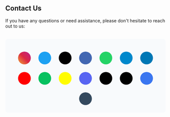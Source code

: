 ## Contact Us

If you have any questions or need assistance, please don't hesitate to reach out to us:

<div class="contact-social-section">
  <div class="social-icons">
    <a href="https://instagram.com/yourhandle" class="social-icon instagram" title="Instagram" target="_blank" rel="noopener noreferrer">
      <i class="ri-instagram-fill"></i>
    </a>
    <a href="https://twitter.com/yourhandle" class="social-icon twitter" title="Twitter" target="_blank" rel="noopener noreferrer">
      <i class="ri-twitter-fill"></i>
    </a>
    <a href="https://x.com/yourhandle" class="social-icon twitterx" title="X (Twitter)" target="_blank" rel="noopener noreferrer">
      <i class="ri-twitter-x-fill"></i>
    </a>
    <a href="https://facebook.com/yourpage" class="social-icon facebook" title="Facebook" target="_blank" rel="noopener noreferrer">
      <i class="ri-facebook-fill"></i>
    </a>
    <a href="https://wa.me/1234567890" class="social-icon whatsapp" title="WhatsApp" target="_blank" rel="noopener noreferrer">
      <i class="ri-whatsapp-fill"></i>
    </a>
    <a href="https://t.me/yourhandle" class="social-icon telegram" title="Telegram" target="_blank" rel="noopener noreferrer">
      <i class="ri-telegram-fill"></i>
    </a>
    <a href="https://linkedin.com/in/yourprofile" class="social-icon linkedin" title="LinkedIn" target="_blank" rel="noopener noreferrer">
      <i class="ri-linkedin-fill"></i>
    </a>
    <a href="https://youtube.com/@yourchannel" class="social-icon youtube" title="YouTube" target="_blank" rel="noopener noreferrer">
      <i class="ri-youtube-fill"></i>
    </a>
    <a href="https://weixin.qq.com/yourhandle" class="social-icon wechat" title="WeChat" target="_blank" rel="noopener noreferrer">
      <i class="ri-wechat-fill"></i>
    </a>
    <a href="https://snapchat.com/add/yourhandle" class="social-icon snapchat" title="Snapchat" target="_blank" rel="noopener noreferrer">
      <i class="ri-snapchat-fill"></i>
    </a>
    <a href="https://discord.gg/yourserver" class="social-icon discord" title="Discord" target="_blank" rel="noopener noreferrer">
      <i class="ri-discord-fill"></i>
    </a>
    <a href="https://threads.net/@yourhandle" class="social-icon threads" title="Threads" target="_blank" rel="noopener noreferrer">
      <i class="ri-threads-fill"></i>
    </a>
    <a href="https://tiktok.com/@yourhandle" class="social-icon tiktok" title="TikTok" target="_blank" rel="noopener noreferrer">
      <i class="ri-tiktok-fill"></i>
    </a>
    <a href="https://signal.me/#yourhandle" class="social-icon signal" title="Signal" target="_blank" rel="noopener noreferrer">
      <i class="ri-signal-tower-fill"></i>
    </a>
    <a href="mailto:contact@example.com" class="social-icon email" title="Email" rel="noopener noreferrer">
      <i class="ri-mail-fill"></i>
    </a>
  </div>
</div>

<style>
  .contact-social-section {
    margin: 2rem 0;
    text-align: center;
    padding: 1.5rem;
    background: var(--bg-secondary, #f8fafc);
    border-radius: 8px;
    border-left: 4px solid var(--tw-prose-links);
  }
  
  .social-icons {
    display: flex;
    justify-content: center;
    gap: 1.5rem;
    margin-top: 1rem;
    flex-wrap: wrap;
  }
  
  .social-icon {
    display: inline-flex;
    align-items: center;
    justify-content: center;
    width: 2.5rem;
    height: 2.5rem;
    border-radius: 50%;
    text-decoration: none;
    transition: all 0.3s ease;
  }
  
  .social-icon i {
    font-size: 1.25rem;
  }
  
  .social-icon:hover {
    text-decoration: none;
  }
  
  .social-icon.instagram {
    background: linear-gradient(45deg, #f09433 0%,#e6683c 25%,#dc2743 50%,#cc2366 75%,#bc1888 100%);
    color: white;
  }
  
  .social-icon.instagram:hover {
    transform: scale(1.1);
    box-shadow: 0 4px 15px rgba(188, 24, 136, 0.4);
    text-decoration: none;
  }

  .social-icon.twitter {
    background-color: #1DA1F2;
    color: white;
  }
  
  .social-icon.twitter:hover {
    background-color: #0d8bd9;
    transform: scale(1.1);
    box-shadow: 0 4px 15px rgba(29, 161, 242, 0.4);
    text-decoration: none;
  }
  
  .social-icon.twitterx {
    background-color: #000000;
    color: white;
  }
  
  .social-icon.twitterx:hover {
    background-color: #333333;
    transform: scale(1.1);
    box-shadow: 0 4px 15px rgba(0, 0, 0, 0.4);
    text-decoration: none;
  }
  
  .social-icon.facebook {
    background-color: #4267B2;
    color: white;
  }
  
  .social-icon.facebook:hover {
    background-color: #365899;
    transform: scale(1.1);
    box-shadow: 0 4px 15px rgba(66, 103, 178, 0.4);
    text-decoration: none;
  }
  
  .social-icon.whatsapp {
    background-color: #25D366;
    color: white;
  }
  
  .social-icon.whatsapp:hover {
    background-color: #1aab4f;
    transform: scale(1.1);
    box-shadow: 0 4px 15px rgba(37, 211, 102, 0.4);
    text-decoration: none;
  }
  
  .social-icon.telegram {
    background-color: #0088cc;
    color: white;
  }
  
  .social-icon.telegram:hover {
    background-color: #006ba1;
    transform: scale(1.1);
    box-shadow: 0 4px 15px rgba(0, 136, 204, 0.4);
    text-decoration: none;
  }
  
  .social-icon.linkedin {
    background-color: #0077b5;
    color: white;
  }
  
  .social-icon.linkedin:hover {
    background-color: #005885;
    transform: scale(1.1);
    box-shadow: 0 4px 15px rgba(0, 119, 181, 0.4);
    text-decoration: none;
  }
  
  .social-icon.youtube {
    background-color: #FF0000;
    color: white;
  }
  
  .social-icon.youtube:hover {
    background-color: #cc0000;
    transform: scale(1.1);
    box-shadow: 0 4px 15px rgba(255, 0, 0, 0.4);
    text-decoration: none;
  }
  
  .social-icon.wechat {
    background-color: #07C160;
    color: white;
  }
  
  .social-icon.wechat:hover {
    background-color: #059748;
    transform: scale(1.1);
    box-shadow: 0 4px 15px rgba(7, 193, 96, 0.4);
    text-decoration: none;
  }
  
  .social-icon.snapchat {
    background-color: #FFFC00;
    color: black;
  }
  
  .social-icon.snapchat:hover {
    background-color: #e6e300;
    transform: scale(1.1);
    box-shadow: 0 4px 15px rgba(255, 252, 0, 0.4);
    text-decoration: none;
  }
  
  .social-icon.discord {
    background-color: #5865F2;
    color: white;
  }
  
  .social-icon.discord:hover {
    background-color: #4752c4;
    transform: scale(1.1);
    box-shadow: 0 4px 15px rgba(88, 101, 242, 0.4);
    text-decoration: none;
  }
  
  .social-icon.threads {
    background-color: #000000;
    color: white;
  }
  
  .social-icon.threads:hover {
    background-color: #333333;
    transform: scale(1.1);
    box-shadow: 0 4px 15px rgba(0, 0, 0, 0.4);
    text-decoration: none;
  }
  
  .social-icon.tiktok {
    background-color: #000000;
    color: white;
  }
  
  .social-icon.tiktok:hover {
    background-color: #333333;
    transform: scale(1.1);
    box-shadow: 0 4px 15px rgba(0, 0, 0, 0.4);
    text-decoration: none;
  }
  
  .social-icon.signal {
    background-color: #3A76F0;
    color: white;
  }
  
  .social-icon.signal:hover {
    background-color: #2563eb;
    transform: scale(1.1);
    box-shadow: 0 4px 15px rgba(58, 118, 240, 0.4);
    text-decoration: none;
  }
  
  .social-icon.email {
    background-color: #34495e;
    color: white;
  }
  
  .social-icon.email:hover {
    background-color: #2c3e50;
    transform: scale(1.1);
    box-shadow: 0 4px 15px rgba(52, 73, 94, 0.4);
    text-decoration: none;
  }
  
  @media (max-width: 640px) {
    .social-icons {
      gap: 1rem;
    }
    
    .social-icon {
      width: 2.25rem;
      height: 2.25rem;
    }
    
    .social-icon i {
      font-size: 1rem;
    }
  }
</style>
